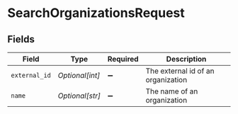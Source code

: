 # SearchOrganizationsRequest


## Fields

| Field                              | Type                               | Required                           | Description                        |
| ---------------------------------- | ---------------------------------- | ---------------------------------- | ---------------------------------- |
| `external_id`                      | *Optional[int]*                    | :heavy_minus_sign:                 | The external id of an organization |
| `name`                             | *Optional[str]*                    | :heavy_minus_sign:                 | The name of an organization        |